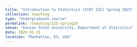 ```yaml
---
title: "Introduction to Statistics (STAT 225) Spring 2025"
collection: teaching
type: "Undergraduate course"
permalink: /teaching/225-spring25
venue: "Kansas State University, Department of Statistics"
date: 2025-01-31
location: "Manhattan, KS, USA"
---
```


